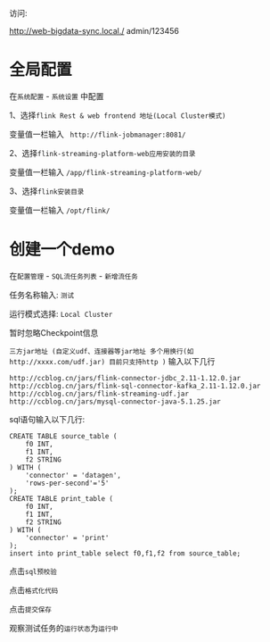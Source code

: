 访问: 

http://web-bigdata-sync.local./		admin/123456

# 全局配置

在`系统配置` - `系统设置` 中配置 

1、选择`flink Rest & web frontend 地址(Local Cluster模式)`

变量值一栏输入 ` http://flink-jobmanager:8081/`

2、选择`flink-streaming-platform-web应用安装的目录`

变量值一栏输入 `/app/flink-streaming-platform-web/`

3、选择`flink安装目录`

变量值一栏输入 `/opt/flink/`

# 创建一个demo

在`配置管理` - `SQL流任务列表` - `新增流任务`

任务名称输入: `测试`

运行模式选择: `Local Cluster`

暂时忽略Checkpoint信息

`三方jar地址 (自定义udf、连接器等jar地址 多个用换行(如 http://xxxx.com/udf.jar) 目前只支持http )` 输入以下几行

```
http://ccblog.cn/jars/flink-connector-jdbc_2.11-1.12.0.jar
http://ccblog.cn/jars/flink-sql-connector-kafka_2.11-1.12.0.jar
http://ccblog.cn/jars/flink-streaming-udf.jar
http://ccblog.cn/jars/mysql-connector-java-5.1.25.jar
```

sql语句输入以下几行:

```
CREATE TABLE source_table (
    f0 INT,
    f1 INT,
    f2 STRING
) WITH (
    'connector' = 'datagen',
    'rows-per-second'='5'
);
CREATE TABLE print_table (
    f0 INT,
    f1 INT,
    f2 STRING
) WITH (
    'connector' = 'print'
);
insert into print_table select f0,f1,f2 from source_table;
```

点击`sql预校验`

点击`格式化代码`

点击`提交保存`



观察测试任务的`运行状态`为`运行中`

